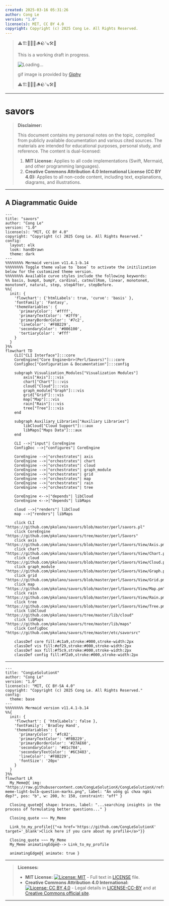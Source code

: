 ```yaml
---
created: 2025-03-16 05:31:26
author: Cong Le
version: "1.0"
license(s): MIT, CC BY 4.0
copyright: Copyright (c) 2025 Cong Le. All Rights Reserved.
---
```



> ⚠️🏗️🚧🦺🧱🪵🪨🪚🛠️👷
> 
> This is a working draft in progress.
> 
> ![Loading...](https://media2.giphy.com/media/v1.Y2lkPTc5MGI3NjExdHdpcnJlbjRma3BjYXJ0OW1oamxwNHliZDVrdzRpemM4ZXljdHMxcyZlcD12MV9pbnRlcm5hbF9naWZfYnlfaWQmY3Q9Zw/3o7TKuWWflyTslSoUM/giphy.gif)
> 
> gif image is provided by [Giphy](https://giphy.com)
> 
> ⚠️🏗️🚧🦺🧱🪵🪨🪚🛠️👷

----


# savors
> **Disclaimer:**
>
> This document contains my personal notes on the topic,
> compiled from publicly available documentation and various cited sources.
> The materials are intended for educational purposes, personal study, and reference.
> The content is dual-licensed:
> 1. **MIT License:** Applies to all code implementations (Swift, Mermaid, and other programming languages).
> 2. **Creative Commons Attribution 4.0 International License (CC BY 4.0):** Applies to all non-code content, including text, explanations, diagrams, and illustrations.
---


## A Diagrammatic Guide 



```mermaid
---
title: "savors"
author: "Cong Le"
version: "1.0"
license(s): "MIT, CC BY 4.0"
copyright: "Copyright (c) 2025 Cong Le. All Rights Reserved."
config:
  layout: elk
  look: handDrawn
  theme: dark
---
%%%%%%%% Mermaid version v11.4.1-b.14
%%%%%%%% Toggle theme value to `base` to activate the initilization below for the customized theme version.
%%%%%%%% Available curve styles include the following keywords:
%% basis, bumpX, bumpY, cardinal, catmullRom, linear, monotoneX, monotoneY, natural, step, stepAfter, stepBefore.
%%{
  init: {
    'flowchart': {'htmlLabels': true, 'curve': 'basis' },
    'fontFamily': 'Fantasy',
    'themeVariables': {
      'primaryColor': '#ffff',
      'primaryTextColor': '#2ff9',
      'primaryBorderColor': '#7c2',
      'lineColor': '#F8B229',
      'secondaryColor': '#006100',
      'tertiaryColor': '#fff'
    }
  }
}%%
flowchart TD
    CLI["CLI Interface"]:::core
    CoreEngine["Core Engine<br>(Perl/Savors)"]:::core
    ConfigDoc["Configuration & Documentation"]:::config

    subgraph Visualization_Modules["Visualization Modules"]
        axis["Axis"]:::vis
        chart["Chart"]:::vis
        cloud["Cloud"]:::vis
        graph_module["Graph"]:::vis
        grid["Grid"]:::vis
        map["Map"]:::vis
        rain["Rain"]:::vis
        tree["Tree"]:::vis
    end

    subgraph Auxiliary_Libraries["Auxiliary Libraries"]
        libCloud["Cloud Support"]:::aux
        libMaps["Maps Data"]:::aux
    end

    CLI -->|"input"| CoreEngine
    ConfigDoc -->|"configures"| CoreEngine

    CoreEngine -->|"orchestrates"| axis
    CoreEngine -->|"orchestrates"| chart
    CoreEngine -->|"orchestrates"| cloud
    CoreEngine -->|"orchestrates"| graph_module
    CoreEngine -->|"orchestrates"| grid
    CoreEngine -->|"orchestrates"| map
    CoreEngine -->|"orchestrates"| rain
    CoreEngine -->|"orchestrates"| tree

    CoreEngine <-->|"depends"| libCloud
    CoreEngine <-->|"depends"| libMaps

    cloud -->|"renders"| libCloud
    map -->|"renders"| libMaps

    click CLI "https://github.com/pkolano/savors/blob/master/perl/savors.pl"
    click CoreEngine "https://github.com/pkolano/savors/tree/master/perl/Savors"
    click axis "https://github.com/pkolano/savors/blob/master/perl/Savors/View/Axis.pm"
    click chart "https://github.com/pkolano/savors/blob/master/perl/Savors/View/Chart.pm"
    click cloud "https://github.com/pkolano/savors/blob/master/perl/Savors/View/Cloud.pm"
    click graph_module "https://github.com/pkolano/savors/blob/master/perl/Savors/View/Graph.pm"
    click grid "https://github.com/pkolano/savors/blob/master/perl/Savors/View/Grid.pm"
    click map "https://github.com/pkolano/savors/blob/master/perl/Savors/View/Map.pm"
    click rain "https://github.com/pkolano/savors/blob/master/perl/Savors/View/Rain.pm"
    click tree "https://github.com/pkolano/savors/blob/master/perl/Savors/View/Tree.pm"
    click libCloud "https://github.com/pkolano/savors/tree/master/lib/cloud"
    click libMaps "https://github.com/pkolano/savors/tree/master/lib/maps"
    click ConfigDoc "https://github.com/pkolano/savors/tree/master/etc/savorsrc"

    classDef core fill:#c1a9,stroke:#000,stroke-width:2px
    classDef vis fill:#ef29,stroke:#000,stroke-width:2px
    classDef aux fill:#f5c9,stroke:#000,stroke-width:2px
    classDef config fill:#f2a9,stroke:#000,stroke-width:2px

```



---

<!-- 
```mermaid
%% Current Mermaid version
info
```  -->


```mermaid
---
title: "CongLeSolutionX"
author: "Cong Le"
version: "1.0"
license(s): "MIT, CC BY-SA 4.0"
copyright: "Copyright (c) 2025 Cong Le. All Rights Reserved."
config:
  theme: base
---
%%%%%%%% Mermaid version v11.4.1-b.14
%%{
  init: {
    'flowchart': { 'htmlLabels': false },
    'fontFamily': 'Bradley Hand',
    'themeVariables': {
      'primaryColor': '#fc82',
      'primaryTextColor': '#F8B229',
      'primaryBorderColor': '#27AE60',
      'secondaryColor': '#81c784',
      'secondaryTextColor': '#6C3483',
      'lineColor': '#F8B229',
      'fontSize': '20px'
    }
  }
}%%
flowchart LR
  My_Meme@{ img: "https://raw.githubusercontent.com/CongLeSolutionX/CongLeSolutionX/refs/heads/main/assets/images/My-meme-light-bulb-question-marks.png", label: "Ăn uống gì chưa ngừi đẹp?", pos: "b", w: 200, h: 150, constraint: "off" }

  Closing_quote@{ shape: braces, label: "...searching insights in the process of formulating better questions..." }

  Closing_quote ~~~ My_Meme
    
  Link_to_my_profile{{"<a href='https://github.com/CongLeSolutionX' target='_blank'>Click here if you care about my profile</a>"}}

  Closing_quote ~~~ My_Meme
  My_Meme animatingEdge@--> Link_to_my_profile
  
  animatingEdge@{ animate: true }

```

---
> **Licenses:**
>
> - **MIT License:**  [![License: MIT](https://img.shields.io/badge/License-MIT-yellow.svg)](LICENSE) - Full text in [LICENSE](LICENSE) file.
> - **Creative Commons Attribution 4.0 International:** [![License: CC BY 4.0](https://licensebuttons.net/l/by/4.0/88x31.png)](LICENSE-CC-BY) - Legal details in [LICENSE-CC-BY](LICENSE-CC-BY) and at [Creative Commons official site](http://creativecommons.org/licenses/by/4.0/).
> 
---
